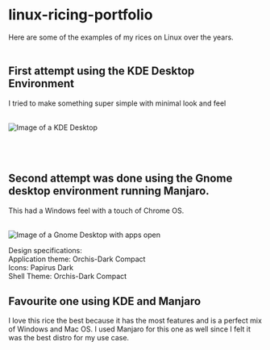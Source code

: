 # linux-ricing-portfolio

Here are some of the examples of my rices on Linux over the years.
<br><br>

## First attempt using the KDE Desktop Environment

I tried to make something super simple with minimal look and feel
<br><br>

![Image of a KDE Desktop](https://github.com/user-attachments/assets/3c127faa-5e02-4f90-bbf6-b39a1eb30e6d)
<br><br><br><br>

## Second attempt was done using the Gnome desktop environment running Manjaro.

This had a Windows feel with a touch of Chrome OS.
<br><br>

![Image of a Gnome Desktop with apps open](https://github.com/user-attachments/assets/101508c0-b56c-4da7-b27d-3d0dbc05e076)

Design specifications:<br>
Application theme: Orchis-Dark Compact<br>
Icons: Papirus Dark<br>
Shell Theme: Orchis-Dark Compact<br>


## Favourite one using KDE and Manjaro

I love this rice the best because it has the most features and is a perfect mix of Windows and Mac OS. I used Manjaro for this one as well since I felt it was the best distro for my use case.

